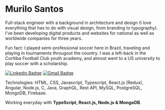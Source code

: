 # Murilo Santos

Full-stack engineer with a background in architecture and design (I love everything that has to do with visual design, from branding to typography). I've been developing digital products and websites for national as well as worldwide companies for three years.
 
Fun fact: I played semi-professional soccer here in Brazil, traveling and playing in tournaments througout the country. I was a left-back in the Coritiba Football Club youth academy, and almost went to a US university to play soccer with a scholarship.

[![Linkedin Badge](https://img.shields.io/badge/-Murilo%20Santos-231f20?style=flat-square&logo=Linkedin&logoColor=white&link=https://www.linkedin.com/in/giovannalinda)](https://www.linkedin.com/in/muhhx) 
[![Gmail Badge](https://img.shields.io/badge/-muriloue@gmail.com-231f20?style=flat-square&logo=Gmail&logoColor=white&link=mailto:muriloue@gmail.com)](mailto:muriloue@gmail.com)

Technologies: HTML, CSS, Javascript, Typescript, React.js (Redux), Angular, Node.js, C, Java, GraphQL, Rest API, MySQL, PostgreSQL, MongoDB, Firebase.

Working everyday with <strong>TypeScript, React.js, Node.js & MongoDB</strong>.
